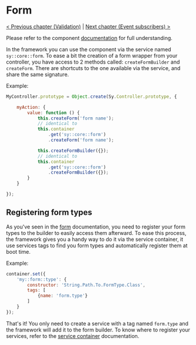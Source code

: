 # Form

[< Previous chapter (Validation)](validation.md) | [Next chapter (Event subscribers) >](event-subscribers.md)

Please refer to the component [documentation](../Form.md) for full understanding.

In the framework you can use the component via the service named `sy::core::form`. To ease a bit the creation of a form wrapper from your controller, you have access to 2 methods called: `createFormBuilder` and `createForm`. There are shortcuts to the one available via the service, and share the same signature.

Example:
```js
MyController.prototype = Object.create(Sy.Controller.prototype, {

    myAction: {
        value: function () {
            this.createForm('form name');
            // identical to
            this.container
                .get('sy::core::form')
                .createForm('form name');

            this.createFormBuilder({});
            // identical to
            this.container
                .get('sy::core::form')
                .createFormBuilder({});
        }
    }

});
```

## Registering form types

As you've seen in the [form](../Form.md) documentation, you need to register your form types to the builder to easily access them afterward. To ease this process, the framework gives you a handy way to do it via the service container, it use services tags to find you form types and automatically register them at boot time.

Example:
```js
container.set({
    'my::form::type': {
        constructor: 'String.Path.To.FormType.Class',
        tags: [
            {name: 'form.type'}
        ]
    }
});
```
That's it! You only need to create a service with a tag named `form.type` and the framework will add it to the form builder. To know where to register your services, refer to the [service container](service-container.md) documentation.
